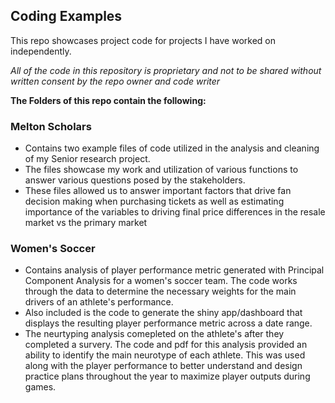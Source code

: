 ## Coding Examples
This repo showcases project code for projects I have worked on independently.

*All of the code in this repository is proprietary and not to be shared without written consent by the repo owner and code writer*

**The Folders of this repo contain the following:**

### Melton Scholars
 * Contains two example files of code utilized in the analysis and cleaning of my Senior research project.
 * The files showcase my work and utilization of various functions to answer various questions posed by the stakeholders. 
 * These files allowed us to answer important factors that drive fan decision making when purchasing tickets as well as estimating importance of the variables to driving final price differences in the resale market vs the primary market

### Women's Soccer
  * Contains analysis of player performance metric generated with Principal Component Analysis for a women's soccer team. The code works through the data to determine the necessary weights for the main drivers of an athlete's performance.
  * Also included is the code to generate the shiny app/dashboard that displays the resulting player performance metric across a date range.
  * The neurtyping analysis comepleted on the athlete's after they completed a survery. The code and pdf for this analysis provided an ability to identify the main neurotype of each athlete. This was used along with the player performance to better understand and design practice plans throughout the year to maximize player outputs during games.
